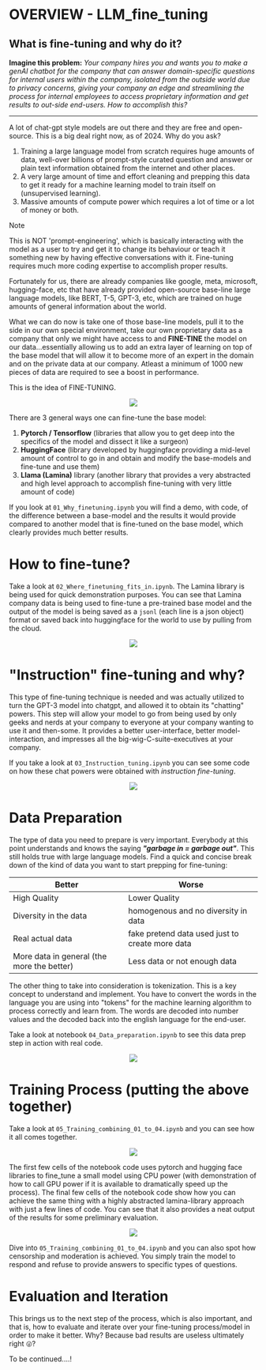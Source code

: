 # OVERVIEW - LLM_fine_tuning
## What is fine-tuning and why do it?
**Imagine this problem:** *Your company hires you and wants you to make a genAI chatbot for the company that can answer domain-specific questions for internal users within the company, isolated from the outside world due to privacy concerns, giving your company an edge and streamlining the process for internal employees to access proprietary information and get results to out-side end-users. How to accomplish this?*

---

A lot of chat-gpt style models are out there and they are free and open-source. This is a big deal right now, as of 2024. Why do you ask?
1. Training a large language model from scratch requires huge amounts of data, well-over billions of prompt-style curated question and answer or plain text information obtained from the internet and other places.
2. A very large amount of time and effort cleaning and prepping this data to get it ready for a machine learning model to train itself on (unsupervised learning).
3. Massive amounts of compute power which requires a lot of time or a lot of money or both.

> [!NOTE]
> This is NOT 'prompt-engineering', which is basically interacting with the model as a user to try and get it to change its behaviour or teach it something new by having effective conversations with it. Fine-tuning requires much more coding expertise to accomplish proper results.

Fortunately for us, there are already companies like google, meta, microsoft, hugging-face, etc that have already provided open-source base-line large language models, like BERT, T-5, GPT-3, etc, which are trained on huge amounts of general information about the world.  

What we can do now is take one of those base-line models, pull it to the side in our own special environment, take our own proprietary data as a company that only we might have access to and **FINE-TINE** the model on our data...essentially allowing us to add an extra layer of learning on top of the base model that will allow it to become more of an expert in the domain and on the private data at our company. Atleast a minimum of 1000 new pieces of data are required to see a boost in performance.

This is the idea of FINE-TUNING. 

<p align="center"><img src="https://github.com/thatwonguy/LLM_fine_tuning/assets/78534460/71634619-b190-49f6-8434-85482e74243d"></p>

There are 3 general ways one can fine-tune the base model:
1. **Pytorch / Tensorflow** (libraries that allow you to get deep into the specifics of the model and dissect it like a surgeon)
2. **HuggingFace** (library developed by huggingface providing a mid-level amount of control to go in and obtain and modify the base-models and fine-tune and use them)
3. **Llama (Lamina)** library (another library that provides a very abstracted and high level approach to accomplish fine-tuning with very little amount of code)

If you look at `01_Why_finetuning.ipynb` you will find a demo, with code, of the difference between a base-model and the results it would provide compared to another model that is fine-tuned on the base model, which clearly provides much better results.

# How to fine-tune?
Take a look at  `02_Where_finetuning_fits_in.ipynb`. The Lamina library is being used for quick demonstration purposes. You can see that Lamina company data is being used to fine-tune a pre-trained base model and the output of the model is being saved as a `jsonl` (each line is a json object) format or saved back into huggingface for the world to use by pulling from the cloud.

<p align = "center"><img src="https://github.com/thatwonguy/LLM_fine_tuning/assets/78534460/fff2a9c2-14ec-4896-85af-dbf8621544d5"></p>

# "Instruction" fine-tuning and why?  
This type of fine-tuning technique is needed and was actually utilized to turn the GPT-3 model into chatgpt, and allowed it to obtain its "chatting" powers. This step will allow your model to go from being used by only geeks and nerds at your company to everyone at your company wanting to use it and then-some. It provides a better user-interface, better model-interaction, and impresses all the big-wig-C-suite-executives at your company. 

If you take a look at `03_Instruction_tuning.ipynb` you can see some code on how these chat powers were obtained with *instruction fine-tuning*.

<p align = "center"><img src="https://github.com/thatwonguy/LLM_fine_tuning/assets/78534460/e61d885b-f185-41cd-8ee9-c559a1c997e8"></p>

# Data Preparation
The type of data you need to prepare is very important. Everybody at this point understands and knows the saying ***"garbage in = garbage out"***. This still holds true with large language models. Find a quick and concise break down of the kind of data you want to start prepping for fine-tuning:

| Better                                           | Worse                                          |
|---------------------|------------------|
| High Quality | Lower Quality |
| Diversity in the data | homogenous and no diversity in data
| Real actual data | fake pretend data used just to create more data
| More data in general (the more the better) | Less data or not enough data

The other thing to take into consideration is tokenization. This is a key concept to understand and implement. You have to convert the words in the language you are using into "tokens" for the machine learning algorithm to process correctly and learn from. The words are decoded into number values and the decoded back into the english language for the end-user.

Take a look at notebook `04_Data_preparation.ipynb` to see this data prep step in action with real code.

<p align = "center"><img src="https://github.com/thatwonguy/LLM_fine_tuning/assets/78534460/2343e3b5-ba63-49ca-a0ab-667c7c80f3f9"></p>

# Training Process (putting the above together)

Take a look at `05_Training_combining_01_to_04.ipynb` and you can see how it all comes together. 

<p align = "center"><img src="https://github.com/thatwonguy/LLM_fine_tuning/assets/78534460/c1915eb0-f241-4151-b7e6-0d8522f220e6"></p>

The first few cells of the notebook code uses pytorch and hugging face libraries to fine_tune a small model using CPU power (with demonstration of how to call GPU power if it is available to dramatically speed up the process). The final few cells of the notebook code show how you can achieve the same thing with a highly abstracted lamina-library approach with just a few lines of code. You can see that it also provides a neat output of the results for some preliminary evaluation.

<p align = "center"><img src="https://github.com/thatwonguy/LLM_fine_tuning/assets/78534460/144036e2-d895-4362-a1e4-cba857d326c0"></p>

Dive into `05_Training_combining_01_to_04.ipynb` and you can also spot how censorship and moderation is achieved. You simply train the model to respond and refuse to provide answers to specific types of questions.

# Evaluation and Iteration  
This brings us to the next step of the process, which is also important, and that is, how to evaluate and iterate over your fine-tuning process/model in order to make it better. Why? Because bad results are useless ultimately right `😜`?

To be continued....!


